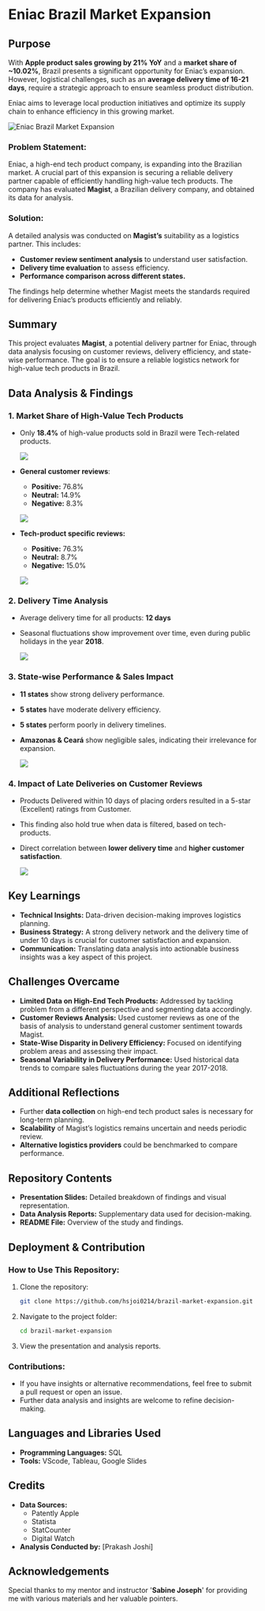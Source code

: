 # **Eniac Brazil Market Expansion**

## **Purpose**

With **Apple product sales growing by 21% YoY** and a **market share of ~10.02%**, Brazil presents a significant opportunity for Eniac’s expansion. However, logistical challenges, such as an **average delivery time of 16-21 days**, require a strategic approach to ensure seamless product distribution. 

Eniac aims to leverage local production initiatives and optimize its supply chain to enhance efficiency in this growing market.

![Eniac Brazil Market Expansion](brazil_market.png)

### **Problem Statement:**
Eniac, a high-end tech product company, is expanding into the Brazilian market. A crucial part of this expansion is securing a reliable delivery partner capable of efficiently handling high-value tech products. The company has evaluated **Magist**, a Brazilian delivery company, and obtained its data for analysis.

### **Solution:**
A detailed analysis was conducted on **Magist’s** suitability as a logistics partner. This includes:
- **Customer review sentiment analysis** to understand user satisfaction.
- **Delivery time evaluation** to assess efficiency.
- **Performance comparison across different states.**

The findings help determine whether Magist meets the standards required for delivering Eniac’s products efficiently and reliably.



## **Summary**
This project evaluates **Magist**, a potential delivery partner for Eniac, through data analysis focusing on customer reviews, delivery efficiency, and state-wise performance. The goal is to ensure a reliable logistics network for high-value tech products in Brazil.



## **Data Analysis & Findings**

### **1. Market Share of High-Value Tech Products**
- Only **18.4%** of high-value products sold in Brazil were Tech-related products.

  ![](tech_market_share.png)

- **General customer reviews**:
  - **Positive:** 76.8%
  - **Neutral:** 14.9%
  - **Negative:** 8.3%

  ![](general_customer_reviews.png)

- **Tech-product specific reviews:**
  - **Positive:** 76.3%
  - **Neutral:** 8.7%
  - **Negative:** 15.0%

  ![](tech_related_reviews.png)

### **2. Delivery Time Analysis**
- Average delivery time for all products: **12 days**
- Seasonal fluctuations show improvement over time, even during public holidays in the year **2018**.


  ![](seasonal_delivery_performance.png)

### **3. State-wise Performance & Sales Impact**
- **11 states** show strong delivery performance.
- **5 states** have moderate delivery efficiency.
- **5 states** perform poorly in delivery timelines.
- **Amazonas & Ceará** show negligible sales, indicating their irrelevance for expansion.

  ![](delivery_delayed_states.png)

### **4. Impact of Late Deliveries on Customer Reviews**
- Products Delivered within 10 days of placing orders resulted in a 5-star (Excellent) ratings from Customer. 
- This finding also hold true when data is filtered, based on tech-products.
- Direct correlation between **lower delivery time** and **higher customer satisfaction**.

  ![](delivery_and_ratings.png)



## **Key Learnings**
- **Technical Insights:** Data-driven decision-making improves logistics planning.
- **Business Strategy:** A strong delivery network and the delivery time of under 10 days is crucial for customer satisfaction and expansion.
- **Communication:** Translating data analysis into actionable business insights was a key aspect of this project.



## **Challenges Overcame**
- **Limited Data on High-End Tech Products:** Addressed by tackling problem from a different perspective and segmenting data accordingly.
- **Customer Reviews Analysis:** Used customer reviews as one of the basis of analysis to understand general customer sentiment towards Magist.
- **State-Wise Disparity in Delivery Efficiency:** Focused on identifying problem areas and assessing their impact.
- **Seasonal Variability in Delivery Performance:** Used historical data trends to compare sales fluctuations during the year 2017-2018.



## **Additional Reflections**
- Further **data collection** on high-end tech product sales is necessary for long-term planning.
- **Scalability** of Magist’s logistics remains uncertain and needs periodic review.
- **Alternative logistics providers** could be benchmarked to compare performance.



## **Repository Contents**
- **Presentation Slides:** Detailed breakdown of findings and visual representation.
- **Data Analysis Reports:** Supplementary data used for decision-making.
- **README File:** Overview of the study and findings.




## **Deployment & Contribution**
### **How to Use This Repository:**
1. Clone the repository:
   ```sh
   git clone https://github.com/hsjoi0214/brazil-market-expansion.git
   ```
2. Navigate to the project folder:
   ```sh
   cd brazil-market-expansion
   ```
3. View the presentation and analysis reports.

### **Contributions:**
- If you have insights or alternative recommendations, feel free to submit a pull request or open an issue.
- Further data analysis and insights are welcome to refine decision-making.




## **Languages and Libraries Used**
- **Programming Languages:** SQL
- **Tools:** VScode, Tableau, Google Slides



## **Credits**
- **Data Sources:**
  - Patently Apple
  - Statista
  - StatCounter
  - Digital Watch
- **Analysis Conducted by:** [Prakash Joshi]



## **Acknowledgements**

Special thanks to my mentor and instructor '**Sabine Joseph**' for providing me with various materials and her valuable pointers.




